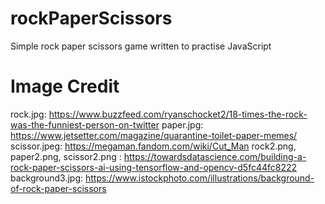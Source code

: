 # rockPaperScissors
Simple rock paper scissors game written to practise JavaScript

# Image Credit
rock.jpg: https://www.buzzfeed.com/ryanschocket2/18-times-the-rock-was-the-funniest-person-on-twitter
paper.jpg: https://www.jetsetter.com/magazine/quarantine-toilet-paper-memes/
scissor.jpeg: https://megaman.fandom.com/wiki/Cut_Man
rock2.png, paper2.png, scissor2.png : https://towardsdatascience.com/building-a-rock-paper-scissors-ai-using-tensorflow-and-opencv-d5fc44fc8222
background3.jpg: https://www.istockphoto.com/illustrations/background-of-rock-paper-scissors
